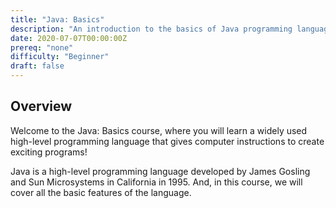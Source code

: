 ```yaml
---
title: "Java: Basics"
description: "An introduction to the basics of Java programming language."
date: 2020-07-07T00:00:00Z
prereq: "none"
difficulty: "Beginner"
draft: false
---
```


## Overview
Welcome to the Java: Basics course, where you will learn a widely used high-level programming language that gives computer instructions to create exciting programs!

Java is a high-level programming language developed by James Gosling and Sun Microsystems in California in 1995. And, in this course, we will cover all the basic features of the language.